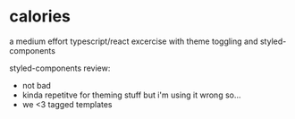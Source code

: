 # calories

a medium effort typescript/react excercise with theme toggling and styled-components

styled-components review:
- not bad
- kinda repetitve for theming stuff but i'm using it wrong so...
- we <3 tagged templates